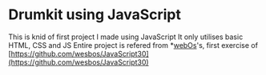 # Drumkit using JavaScript

This is knid of first project I made using JavaScript
It only utilises basic HTML, CSS and JS
Entire project is refered from *[webOs](https://github.com/wesbos)'s, first exercise of [https://github.com/wesbos/JavaScript30](https://github.com/wesbos/JavaScript30)
